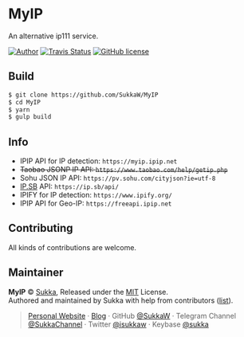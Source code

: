 # MyIP

An alternative ip111 service.

[![Author](https://img.shields.io/badge/author-Sukka-b68469.svg?style=flat-square)](https://skk.moe)
[![Travis Status](https://img.shields.io/travis/SukkaW/MyIP.svg?style=flat-square)](https://travis-ci.org/sukkaw/myip)
[![GitHub license](https://img.shields.io/github/license/sukkaw/myip.svg?style=flat-square)](https://github.com/sukkaw/myip/blob/master/LICENSE)

## Build

```bash
$ git clone https://github.com/SukkaW/MyIP
$ cd MyIP
$ yarn
$ gulp build
```

## Info

- IPIP API for IP detection: `https://myip.ipip.net`
- ~~Taobao JSONP IP API: `https://www.taobao.com/help/getip.php`~~
- Sohu JSON IP API: `https://pv.sohu.com/cityjson?ie=utf-8`
- [IP.SB](https://ip.sb) API: `https://ip.sb/api/`
- IPIFY for IP detection: `https://www.ipify.org/`
- IPIP API for Geo-IP: `https://freeapi.ipip.net`

## Contributing

All kinds of contributions are welcome.

## Maintainer

**MyIP** © [Sukka](https://github.com/SukkaW), Released under the [MIT](./LICENSE) License.<br>
Authored and maintained by Sukka with help from contributors ([list](https://github.com/SukkaW/MyIP/contributors)).

> [Personal Website](https://skk.moe) · [Blog](https://blog.skk.moe) · GitHub [@SukkaW](https://github.com/SukkaW) · Telegram Channel [@SukkaChannel](https://t.me/SukkaChannel) · Twitter [@isukkaw](https://twitter.com/isukkaw) · Keybase [@sukka](https://keybase.io/sukka)
